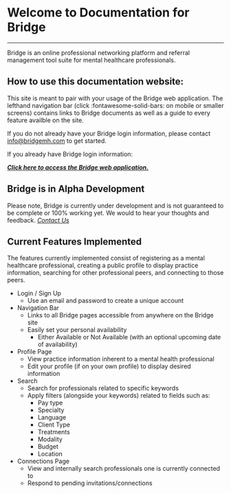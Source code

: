 # Welcome to Documentation for Bridge

---

Bridge is an online professional networking platform and referral management tool suite for mental healthcare professionals. 

## How to use this documentation website:

This site is meant to pair with your usage of the Bridge web application.
The lefthand navigation bar (click :fontawesome-solid-bars: on mobile or smaller screens) contains links to Bridge documents as well as a guide to every feature availble on the site.

If you do not already have your Bridge login information, please contact <info@bridgemh.com> to get started.

If you already have Bridge login information:

[_**Click here to access the Bridge web application.**_](https://bridge-front-end.appspot.com/ "Bridge's Login Page")

## Bridge is in Alpha Development

Please note, Bridge is currently under development and is not guaranteed to be complete or 100% working yet. We would to hear your thoughts and feedback. [*Contact Us*](Feedback.md)

## Current Features Implemented

The features currently implemented consist of registering as a mental healthcare professional, creating a public profile to display practice information, searching for other professional peers, and connecting to those peers.

- Login / Sign Up
    - Use an email and password to create a unique account
- Navigation Bar
    - Links to all Bridge pages accessible from anywhere on the Bridge site
    - Easily set your personal availability
        - Either Available or Not Available (with an optional upcoming date of availability) 
- Profile Page
    - View practice information inherent to a mental health professional
    - Edit your profile (if on your own profile) to display desired information
- Search
    - Search for professionals related to specific keywords 
    - Apply filters (alongside your keywords) related to fields such as:
        - Pay type
        - Specialty
        - Language
        - Client Type
        - Treatments
        - Modality
        - Budget
        - Location
- Connections Page
    - View and internally search professionals one is currently connected to
    - Respond to pending invitations/connections

